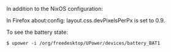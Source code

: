 In addition to the NixOS configuration:

In Firefox about:config: layout.css.devPixelsPerPx is set to 0.9.

To see the battery state:

```
$ upower -i /org/freedesktop/UPower/devices/battery_BAT1
```
